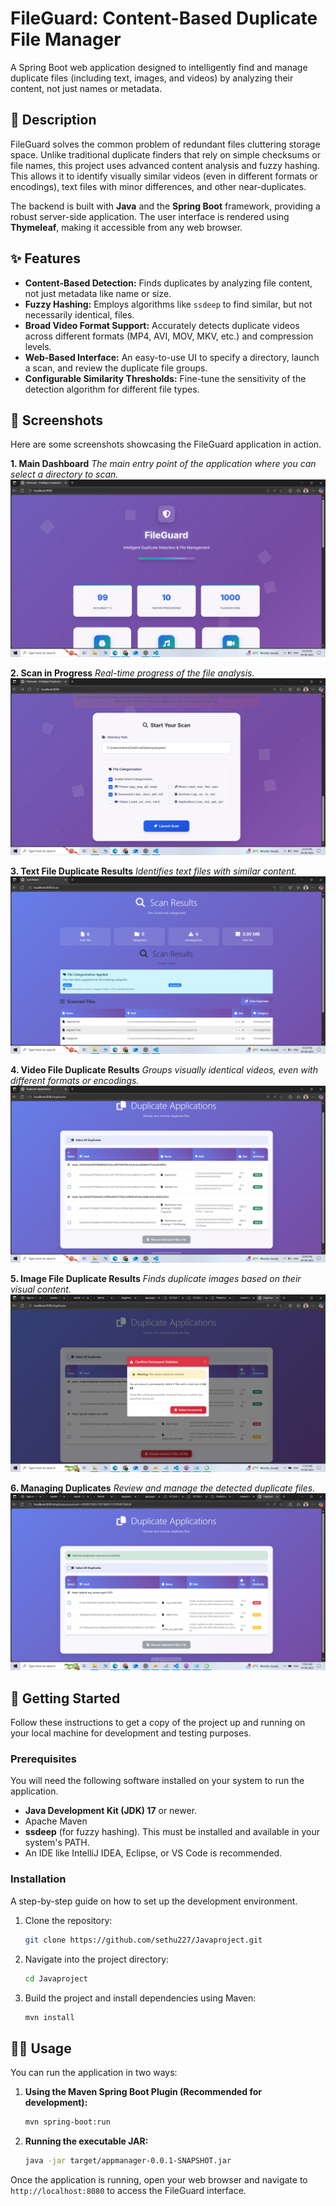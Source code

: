 # FileGuard: Content-Based Duplicate File Manager

A Spring Boot web application designed to intelligently find and manage duplicate files (including text, images, and videos) by analyzing their content, not just names or metadata.

## 📖 Description

FileGuard solves the common problem of redundant files cluttering storage space. Unlike traditional duplicate finders that rely on simple checksums or file names, this project uses advanced content analysis and fuzzy hashing. This allows it to identify visually similar videos (even in different formats or encodings), text files with minor differences, and other near-duplicates.

The backend is built with **Java** and the **Spring Boot** framework, providing a robust server-side application. The user interface is rendered using **Thymeleaf**, making it accessible from any web browser.

## ✨ Features

*   **Content-Based Detection:** Finds duplicates by analyzing file content, not just metadata like name or size.
*   **Fuzzy Hashing:** Employs algorithms like `ssdeep` to find similar, but not necessarily identical, files.
*   **Broad Video Format Support:** Accurately detects duplicate videos across different formats (MP4, AVI, MOV, MKV, etc.) and compression levels.
*   **Web-Based Interface:** An easy-to-use UI to specify a directory, launch a scan, and review the duplicate file groups.
*   **Configurable Similarity Thresholds:** Fine-tune the sensitivity of the detection algorithm for different file types.

## 📸 Screenshots

Here are some screenshots showcasing the FileGuard application in action.

**1. Main Dashboard**
*The main entry point of the application where you can select a directory to scan.*
![Main Dashboard](./webimages/Screenshot%20(294).png)

**2. Scan in Progress**
*Real-time progress of the file analysis.*
![Scan in Progress](./webimages/Screenshot%20(295).png)

**3. Text File Duplicate Results**
*Identifies text files with similar content.*
![Text File Duplicate Results](./webimages/Screenshot%20(296).png)

**4. Video File Duplicate Results**
*Groups visually identical videos, even with different formats or encodings.*
![Video File Duplicate Results](./webimages/Screenshot%20(297).png)

**5. Image File Duplicate Results**
*Finds duplicate images based on their visual content.*
![Image File Duplicates](./webimages/Screenshot%20(309).png)

**6. Managing Duplicates**
*Review and manage the detected duplicate files.*
![Managing Duplicates](./webimages/Screenshot%20(310).png)

## 🚀 Getting Started

Follow these instructions to get a copy of the project up and running on your local machine for development and testing purposes.

### Prerequisites

You will need the following software installed on your system to run the application.
*   **Java Development Kit (JDK) 17** or newer.
*   Apache Maven
*   **ssdeep** (for fuzzy hashing). This must be installed and available in your system's PATH.
*   An IDE like IntelliJ IDEA, Eclipse, or VS Code is recommended.

### Installation

A step-by-step guide on how to set up the development environment.

1.  Clone the repository:
    ```bash
    git clone https://github.com/sethu227/Javaproject.git
    ```
2.  Navigate into the project directory:
    ```bash
    cd Javaproject
    ```
3.  Build the project and install dependencies using Maven:
    ```bash
    mvn install
    ```

## 🏃‍♀️ Usage

You can run the application in two ways:

1.  **Using the Maven Spring Boot Plugin (Recommended for development):**
    ```bash
    mvn spring-boot:run
    ```

2.  **Running the executable JAR:**
    ```bash
    java -jar target/appmanager-0.0.1-SNAPSHOT.jar
    ```

Once the application is running, open your web browser and navigate to `http://localhost:8080` to access the FileGuard interface.

